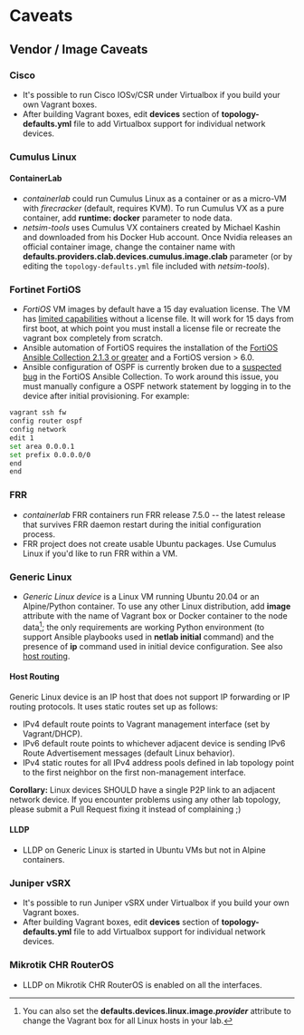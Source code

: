 # Caveats

## Vendor / Image Caveats

### Cisco<a name="cisco"></a>

* It's possible to run Cisco IOSv/CSR under Virtualbox if you build your own Vagrant boxes.
* After building Vagrant boxes, edit **devices** section of **topology-defaults.yml** file to add Virtualbox support for individual network devices.

### Cumulus Linux<a name="cumulus"></a>

#### ContainerLab

* *containerlab* could run Cumulus Linux as a container or as a micro-VM with *firecracker* (default, requires KVM). To run Cumulus VX as a pure container, add **runtime: docker** parameter to node data.
* *netsim-tools* uses Cumulus VX containers created by Michael Kashin and downloaded from his Docker Hub account. Once Nvidia releases an official container image, change the container name with **defaults.providers.clab.devices.cumulus.image.clab** parameter (or by editing the `topology-defaults.yml` file included with *netsim-tools*).

### Fortinet FortiOS<a name="fortinet"></a>

* *FortiOS* VM images by default have a 15 day evaluation license. The VM has [limited capabilities](https://docs.fortinet.com/document/fortigate-private-cloud/6.0.0/fortigate-vm-on-kvm/504166/fortigate-vm-virtual-appliance-evaluation-license) without a license file. It will work for 15 days from first boot, at which point you must install a license file or recreate the vagrant box completely from scratch.
* Ansible automation of FortiOS requires the installation of the [FortiOS Ansible Collection 2.1.3 or greater](https://galaxy.ansible.com/fortinet/fortios) and a FortiOS version > 6.0.
* Ansible configuration of OSPF is currently broken due to a [suspected bug](https://github.com/fortinet-ansible-dev/ansible-galaxy-fortios-collection/issues/150) in the FortiOS Ansible Collection. To work around this issue, you must manually configure a OSPF network statement by logging in to the device after initial provisioning. For example:

```bash
vagrant ssh fw
config router ospf
config network
edit 1
set area 0.0.0.1
set prefix 0.0.0.0/0
end
end
```

### FRR<a name="frr"></a>

* *containerlab* FRR containers run FRR release 7.5.0 -- the latest release that survives FRR daemon restart during the initial configuration process.
* FRR project does not create usable Ubuntu packages. Use Cumulus Linux if you'd like to run FRR within a VM.

### Generic Linux<a name="linux"></a>

* *Generic Linux device* is a Linux VM running Ubuntu 20.04 or an Alpine/Python container. To use any other Linux distribution, add **image** attribute with the name of Vagrant box or Docker container to the node data[^1]; the only requirements are working Python environment (to support Ansible playbooks used in **netlab initial** command) and the presence of **ip** command used in initial device configuration. See also [host routing](#host-routing).

[^1]: You can also set the **defaults.devices.linux.image._provider_** attribute to change the Vagrant box for all Linux hosts in your lab.

#### Host Routing

Generic Linux device is an IP host that does not support IP forwarding or IP routing protocols. It uses static routes set up as follows:

* IPv4 default route points to Vagrant management interface (set by Vagrant/DHCP).
* IPv6 default route points to whichever adjacent device is sending IPv6 Route Advertisement messages (default Linux behavior).
* IPv4 static routes for all IPv4 address pools defined in lab topology point to the first neighbor on the first non-management interface.

**Corollary:** Linux devices SHOULD have a single P2P link to an adjacent network device. If you encounter problems using any other lab topology, please submit a Pull Request fixing it instead of complaining ;)

#### LLDP

* LLDP on Generic Linux is started in Ubuntu VMs but not in Alpine containers.

### Juniper vSRX<a name="juniper_srx"></a>

* It's possible to run Juniper vSRX under Virtualbox if you build your own Vagrant boxes.
* After building Vagrant boxes, edit **devices** section of **topology-defaults.yml** file to add Virtualbox support for individual network devices.

### Mikrotik CHR RouterOS<a name="mikrotik"></a>

* LLDP on Mikrotik CHR RouterOS is enabled on all the interfaces.
